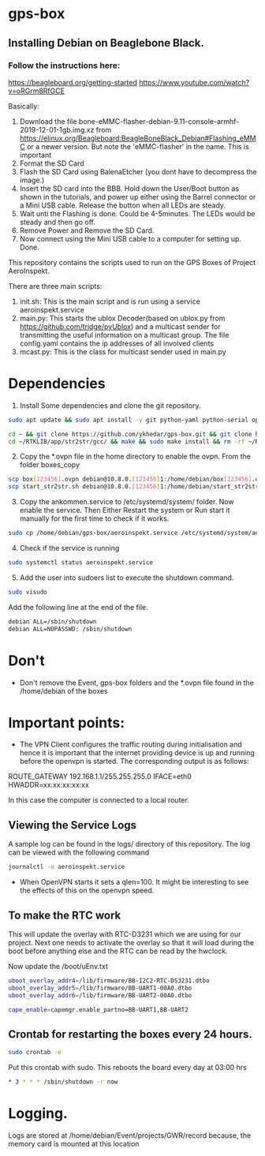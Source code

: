 # gps-box
## Installing Debian on Beaglebone Black.
### Follow the instructions here:
https://beagleboard.org/getting-started
https://www.youtube.com/watch?v=oRGrm8RfGCE

Basically:
1. Download the file bone-eMMC-flasher-debian-9.11-console-armhf-2019-12-01-1gb.img.xz from
https://elinux.org/Beagleboard:BeagleBoneBlack_Debian#Flashing_eMMC
or a newer version. But note the 'eMMC-flasher' in the name. This is important
2. Format the SD Card
3. Flash the SD Card using BalenaEtcher (you dont have to decompress the image.)
4. Insert the SD card into the BBB. Hold down the User/Boot button as shown in the tutorials, and power up 
   either using the Barrel connector or a Mini USB cable. Release the button when all LEDs are steady.
5. Wait unti the Flashing is done. Could be 4-5minutes. The LEDs would be steady and then go off. 
6. Remove Power and Remove the SD Card.
7. Now connect using the Mini USB cable to a computer for setting up. Done.

 
This repository contains the scripts used to run 
on the GPS Boxes of Project AeroInspekt.

There are three main scripts:
1. init.sh: This is the main script and is run using a service aeroinspekt.service
2. main.py: This starts the ublox Decoder(based on ublox.py from https://github.com/tridge/pyUblox)
   and a multicast sender for transmitting the useful information on a multicast group. The 
   file config.yaml contains the ip addresses of all involved clients
3. mcast.py: This is the class for multicast sender used in main.py 
   
# Dependencies
1. Install Some dependencies and clone the git repository.
```bash
sudo apt update && sudo apt install -y git python-yaml python-serial openvpn usbutils usb-modeswitch libusb-1.0 build-essential && sudo apt upgrade bb-cape-overlays && sudo rm -rf /var/lib/apt/lists/*

cd ~ && git clone https://github.com/ykhedar/gps-box.git && git clone https://github.com/rtklibexplorer/RTKLIB.git
cd ~/RTKLIB/app/str2str/gcc/ && make && sudo make install && rm -rf ~/RTKLIB
```

2. Copy the *.ovpn file in the home directory to enable the ovpn. From the folder boxes_copy

```bash
scp box[123456].ovpn debian@10.8.0.[123456]1:/home/debian/box[123456].ovpn
scp start_str2str.sh debian@10.8.0.[123456]1:/home/debian/start_str2str.sh
```

3. Copy the ankommen.service to /etc/systemd/system/ folder. Now enable the service. Then Either Restart the system or
   Run start it manually for the first time to check if it works.
```bash
sudo cp /home/debian/gps-box/aeroinspekt.service /etc/systemd/system/aeroinspekt.service && sudo systemctl enable aeroinspekt.service
```

4. Check if the service is running
```bash
sudo systemctl status aeroinspekt.service
```

5. Add the user into sudoers list to execute the shutdown command.

```bash
sudo visudo
```

Add the following line at the end of the file.

```bash
debian ALL=/sbin/shutdown
debian ALL=NOPASSWD: /sbin/shutdown
```


# Don't
- Don't remove the Event, gps-box folders and the *.ovpn file found in the /home/debian of the boxes


# Important points:
- The VPN Client configures the traffic routing during initialisation and hence it is
important that the internet providing device is up and running before the openvpn is 
started. 
The corresponding output is as follows: 

ROUTE_GATEWAY 192.168.1.1/255.255.255.0 IFACE=eth0 HWADDR=xx:xx:xx:xx:xx

In this case the computer is connected to a local router.

## Viewing the Service Logs

A sample log can be found in the logs/ directory of this repository.
The log can be viewed with the following command
 
 ```bash
 journalctl -u aeroinspekt.service
 ```
 
- When OpenVPN starts it sets a qlen=100. It might be interesting to see the effects of
this on the openvpn speed.

## To make the RTC work
This will update the overlay with RTC-D3231 which we are using for our project. Next one needs to 
activate the overlay so that it will load during the boot before anything else and the RTC can be read by 
the hwclock.

Now update the /boot/uEnv.txt

```bash
uboot_overlay_addr4=/lib/firmware/BB-I2C2-RTC-DS3231.dtbo
uboot_overlay_addr5=/lib/firmware/BB-UART1-00A0.dtbo
uboot_overlay_addr6=/lib/firmware/BB-UART2-00A0.dtbo

cape_enable=capemgr.enable_partno=BB-UART1,BB-UART2
```

## Crontab for restarting the boxes every 24 hours.

```bash
sudo crontab -e
```
Put this crontab with sudo. This reboots the board every day at 03:00 hrs
```bash
* 3 * * * /sbin/shutdown -r now
```


# Logging.
Logs are stored at /home/debian/Event/projects/GWR/record because, the memory card is mounted at this location
